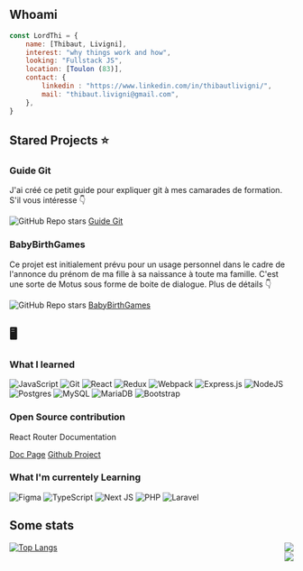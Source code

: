 <h2> Whoami </h2>

```js
const LordThi = {
    name: [Thibaut, Livigni],
    interest: "why things work and how",
    looking: "Fullstack JS",
    location: [Toulon (83)],
    contact: {
        linkedin : "https://www.linkedin.com/in/thibautlivigni/",
        mail: "thibaut.livigni@gmail.com",
    },
}
```
<h2>Stared Projects ⭐️</h2>
<h3>Guide Git</h3>
<p>J'ai créé ce petit guide pour expliquer git à mes camarades de formation. S'il vous intéresse 👇</p>
<div style={{display: 'flex',flexDirection: 'row'}}><img alt="GitHub Repo stars" src="https://img.shields.io/github/stars/LordThi/git-documentation-end_of_studies_project">&nbsp;<a href="https://github.com/LordThi/git-documentation-end_of_studies_project">Guide Git</a></div>
<h3>BabyBirthGames</h3>
<p>Ce projet est initialement prévu pour un usage personnel dans le cadre de l'annonce du prénom de ma fille à sa naissance à toute ma famille. C'est une sorte de Motus sous forme de boite de dialogue. Plus de détails 👇</p>
<div style={{display: 'flex',flexDirection: 'row'}}><img alt="GitHub Repo stars" src="https://img.shields.io/github/stars/LordThi/babybirthgames">&nbsp;<a href="https://github.com/LordThi/babybirthgames">BabyBirthGames</a></div>




<h2>🖥️</h2>


<h3>What I learned</h3>

<div>

![JavaScript](https://img.shields.io/badge/javascript-%23323330.svg?style=for-the-badge&logo=javascript&logoColor=%23F7DF1E)
![Git](https://img.shields.io/badge/git-%23F05033.svg?style=for-the-badge&logo=git&logoColor=white)
![React](https://img.shields.io/badge/react-%2320232a.svg?style=for-the-badge&logo=react&logoColor=%2361DAFB)
![Redux](https://img.shields.io/badge/redux-%23593d88.svg?style=for-the-badge&logo=redux&logoColor=white)
![Webpack](https://img.shields.io/badge/webpack-%238DD6F9.svg?style=for-the-badge&logo=webpack&logoColor=black)
![Express.js](https://img.shields.io/badge/express.js-%23404d59.svg?style=for-the-badge&logo=express&logoColor=%2361DAFB)
![NodeJS](https://img.shields.io/badge/node.js-6DA55F?style=for-the-badge&logo=node.js&logoColor=white)
![Postgres](https://img.shields.io/badge/postgres-%23316192.svg?style=for-the-badge&logo=postgresql&logoColor=white)
![MySQL](https://img.shields.io/badge/mysql-%2300f.svg?style=for-the-badge&logo=mysql&logoColor=white)
![MariaDB](https://img.shields.io/badge/MariaDB-003545?style=for-the-badge&logo=mariadb&logoColor=white)
![Bootstrap](https://img.shields.io/badge/bootstrap-%238511FA.svg?style=for-the-badge&logo=bootstrap&logoColor=white)
        

 </div>
 
 <h3>Open Source contribution</h3>
 <p>React Router Documentation</p>
 <a href="https://reactrouter.com/en/main/router-components/browser-router">Doc Page</a>
 <a href="https://github.com/remix-run/react-router/blob/main/docs/router-components/browser-router.md">Github Project</a>

<h3>What I'm currentely Learning</h3>
<div>

![Figma](https://img.shields.io/badge/figma-%23F24E1E.svg?style=for-the-badge&logo=figma&logoColor=white)
![TypeScript](https://img.shields.io/badge/typescript-%23007ACC.svg?style=for-the-badge&logo=typescript&logoColor=white)
![Next JS](https://img.shields.io/badge/Next-black?style=for-the-badge&logo=next.js&logoColor=white)
![PHP](https://img.shields.io/badge/php-%23777BB4.svg?style=for-the-badge&logo=php&logoColor=white)
![Laravel](https://img.shields.io/badge/laravel-%23FF2D20.svg?style=for-the-badge&logo=laravel&logoColor=white)

</div>


<h2>Some stats</h2>

<div>
<a align='left' href="https://github.com/anuraghazra/github-readme-stats">
<img src="https://github-readme-stats.vercel.app/api/top-langs/?username=LordThi&hide_title=1&count_private=false&layout=compact&theme=radical" alt="Top Langs" />
</a>
  <img align="right" src="https://github-readme-stats.vercel.app/api?username=LordThi&theme=radical&show_icons=true" />
</div>



<img align="right" src="https://github.r2v.ch/codewars?user=LordThi&top_languages=true" />

